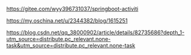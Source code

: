 https://gitee.com/wyy396731037/springboot-activiti

https://my.oschina.net/u/2344382/blog/1615251

https://blog.csdn.net/qq_38000902/article/details/82735686?depth_1-utm_source=distribute.pc_relevant.none-task&utm_source=distribute.pc_relevant.none-task